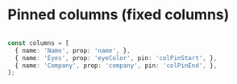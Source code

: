 # Pinned columns (fixed columns)

``` ts

const columns = [
  { name: 'Name', prop: 'name', },
  { name: 'Eyes', prop: 'eyeColor', pin: 'colPinStart', },
  { name: 'Company', prop: 'company', pin: 'colPinEnd', },
];

```